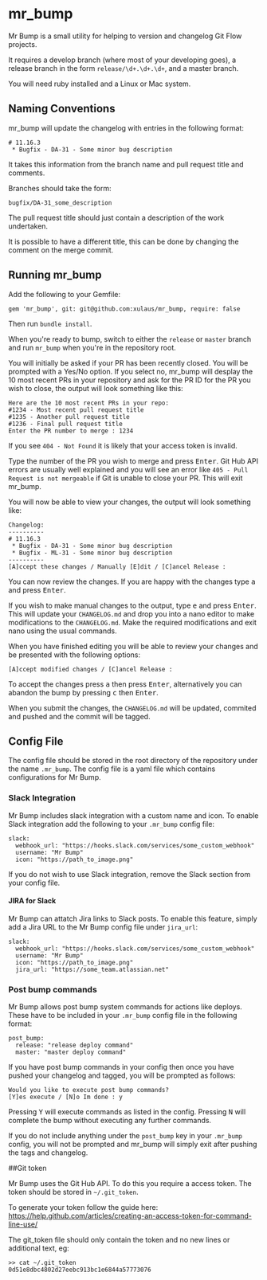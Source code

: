 # mr_bump

Mr Bump is a small utility for helping to version and changelog Git Flow projects.

It requires a develop branch (where most of your developing goes), a release branch in the form `release/\d+.\d+.\d+`, and a master branch.

You will need ruby installed and a Linux or Mac system.

## Naming Conventions

mr_bump will update the changelog with entries in the following format:

```
# 11.16.3
 * Bugfix - DA-31 - Some minor bug description
```

It takes this information from the branch name and pull request title and comments.

Branches should take the form:

```
bugfix/DA-31_some_description
```

The pull request title should just contain a description of the work undertaken.

It is possible to have a different title, this can be done by changing the comment on the merge commit.

## Running mr_bump

Add the following to your Gemfile:

```
gem 'mr_bump', git: git@github.com:xulaus/mr_bump, require: false
```

Then run `bundle install`.

When you're ready to bump, switch to either the `release` or `master` branch and run `mr_bump` when you're in the repository root.

You will initially be asked if your PR has been recently closed. You will be prompted with a Yes/No option. If you select no, mr_bump will desplay the 10 most recent PRs in your repository and ask for the PR ID for the PR you wish to close, the output will look something like this:

```
Here are the 10 most recent PRs in your repo:
#1234 - Most recent pull request title
#1235 - Another pull request title
#1236 - Final pull request title
Enter the PR number to merge : 1234
```

If you see `404 - Not Found` it is likely that your access token is invalid.

Type the number of the PR you wish to merge and press <kbd>Enter</kbd>. Git Hub API errors are usually well explained and you will see an error like `405 - Pull Request is not mergeable` if Git is unable to close your PR. This will exit mr_bump.

You will now be able to view your changes, the output will look something like:

```
Changelog:
----------
# 11.16.3
 * Bugfix - DA-31 - Some minor bug description
 * Bugfix - ML-31 - Some minor bug description
----------
[A]ccept these changes / Manually [E]dit / [C]ancel Release :
```

You can now review the changes. If you are happy with the changes type <kbd>a</kbd> and press <kbd>Enter</kbd>.

If you wish to make manual changes to the output, type <kbd>e</kbd> and press <kbd>Enter</kbd>. This will update your `CHANGELOG.md` and drop you into a nano editor to make modifications to the `CHANGELOG.md`. Make the required modifications and exit nano using the usual commands.

When you have finished editing you will be able to review your changes and be presented with the following options:

```
[A]ccept modified changes / [C]ancel Release :
```

To accept the changes press <kbd>a</kbd> then press <kbd>Enter</kbd>, alternatively you can abandon the bump by pressing <kbd>c</kbd> then <kbd>Enter</kbd>.

When you submit the changes, the `CHANGELOG.md` will be updated, commited and pushed and the commit will be tagged.

## Config File

The config file should be stored in the root directory of the repository under the name `.mr_bump`. The config file is a yaml file which contains configurations for Mr Bump.

### Slack Integration

Mr Bump includes slack integration with a custom name and icon. To enable Slack integration add the following to your `.mr_bump` config file:

```
slack:
  webhook_url: "https://hooks.slack.com/services/some_custom_webhook"
  username: "Mr Bump"
  icon: "https://path_to_image.png"
```

If you do not wish to use Slack integration, remove the Slack section from your config file.

#### JIRA for Slack

Mr Bump can attatch Jira links to Slack posts. To enable this feature, simply add a Jira URL to the Mr Bump config file under `jira_url`:

```
slack:
  webhook_url: "https://hooks.slack.com/services/some_custom_webhook"
  username: "Mr Bump"
  icon: "https://path_to_image.png"
  jira_url: "https://some_team.atlassian.net"
```

### Post bump commands

Mr Bump allows post bump system commands for actions like deploys. These have to be included in your `.mr_bump` config file in the following format:

```
post_bump:
  release: "release deploy command"
  master: "master deploy command"
```

If you have post bump commands in your config then once you have pushed your changelog and tagged, you will be prompted as follows:

```
Would you like to execute post bump commands?
[Y]es execute / [N]o Im done : y
```

Pressing <kbd>Y</kbd> will execute commands as listed in the config. Pressing <kbd>N</kbd> will complete the bump without executing any further commands.

If you do not include anything under the `post_bump` key in your `.mr_bump` config, you will not be prompted and mr_bump will simply exit after pushing the tags and changelog.

##Git token

Mr Bump uses the Git Hub API. To do this you require a access token. The token should be stored in `~/.git_token`.

To generate your token follow the guide here: https://help.github.com/articles/creating-an-access-token-for-command-line-use/

The git_token file should only contain the token and no new lines or additional text, eg:

```
>> cat ~/.git_token
0d51e8dbc4802d27eebc913bc1e6844a57773076
```
